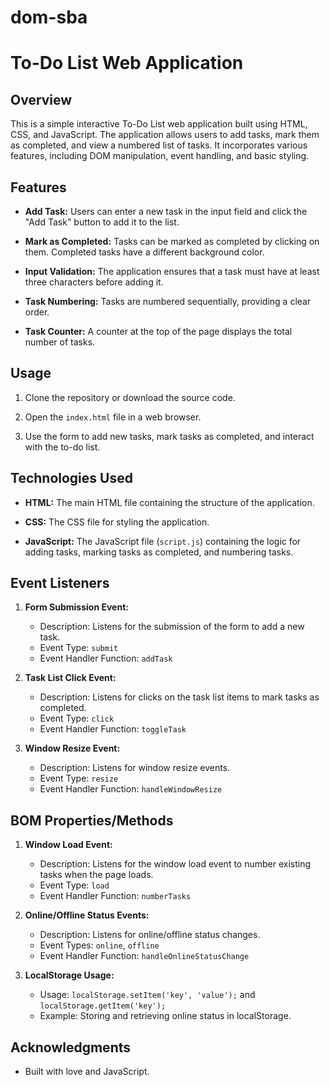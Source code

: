 # dom-sba

# To-Do List Web Application

## Overview

This is a simple interactive To-Do List web application built using HTML, CSS, and JavaScript. The application allows users to add tasks, mark them as completed, and view a numbered list of tasks. It incorporates various features, including DOM manipulation, event handling, and basic styling.

## Features

- **Add Task:** Users can enter a new task in the input field and click the "Add Task" button to add it to the list.

- **Mark as Completed:** Tasks can be marked as completed by clicking on them. Completed tasks have a different background color.

- **Input Validation:** The application ensures that a task must have at least three characters before adding it.

- **Task Numbering:** Tasks are numbered sequentially, providing a clear order.

- **Task Counter:** A counter at the top of the page displays the total number of tasks.

## Usage

1. Clone the repository or download the source code.

    
   

2. Open the `index.html` file in a web browser.

3. Use the form to add new tasks, mark tasks as completed, and interact with the to-do list.

## Technologies Used

- **HTML:** The main HTML file containing the structure of the application.

- **CSS:** The CSS file for styling the application.

- **JavaScript:** The JavaScript file (`script.js`) containing the logic for adding tasks, marking tasks as completed, and numbering tasks.

## Event Listeners

1. **Form Submission Event:**
   - Description: Listens for the submission of the form to add a new task.
   - Event Type: `submit`
   - Event Handler Function: `addTask`

2. **Task List Click Event:**
   - Description: Listens for clicks on the task list items to mark tasks as completed.
   - Event Type: `click`
   - Event Handler Function: `toggleTask`

3. **Window Resize Event:**
   - Description: Listens for window resize events.
   - Event Type: `resize`
   - Event Handler Function: `handleWindowResize`

## BOM Properties/Methods

1. **Window Load Event:**
   - Description: Listens for the window load event to number existing tasks when the page loads.
   - Event Type: `load`
   - Event Handler Function: `numberTasks`

2. **Online/Offline Status Events:**
   - Description: Listens for online/offline status changes.
   - Event Types: `online`, `offline`
   - Event Handler Function: `handleOnlineStatusChange`

3. **LocalStorage Usage:**
   - Usage: `localStorage.setItem('key', 'value');` and `localStorage.getItem('key');`
   - Example: Storing and retrieving online status in localStorage.



## Acknowledgments

- Built with love and JavaScript.

